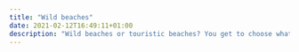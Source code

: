 ```yaml
---
title: "Wild beaches"
date: 2021-02-12T16:49:11+01:00
description: "Wild beaches or touristic beaches? You get to choose what you prefer everyday."
---
```

